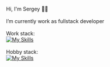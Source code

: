 Hi, I'm Sergey 👋🏻
<br />
<br />
I’m currently work as fullstack developer
<br />
<br />
Work stack:
<br />
[![My Skills](https://skillicons.dev/icons?i=js,ts,deno,react,nodejs,html,css)](https://skillicons.dev)
<br />
<br />
Hobby stack:
<br />
[![My Skills](https://skillicons.dev/icons?i=cpp,visualstudio,rust)](https://skillicons.dev)

